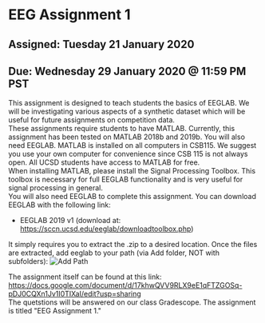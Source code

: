 # EEG Assignment 1
## Assigned: Tuesday 21 January 2020
## Due: Wednesday 29 January 2020 @ 11:59 PM PST

This assignment is designed to teach students the basics of EEGLAB. We will be investigating various aspects of a synthetic dataset which will be useful for future assignments on competition data.
<br>
These assignments require students to have MATLAB. Currently, this assignment has been tested on MATLAB 2018b and 2019b. You will also need EEGLAB. MATLAB is installed on all computers in CSB115.
We suggest you use your own computer for convenience since CSB 115 is not always open. All UCSD students have access to MATLAB for free.<br>
When installing MATLAB, please install the Signal Processing Toolbox. This toolbox is necessary for full EEGLAB functionality and is very useful for signal processing in general.
<br>
You will also need EEGLAB to complete this assignment. You can download EEGLAB with the following link:
* EEGLAB 2019 v1 (download at: https://sccn.ucsd.edu/eeglab/downloadtoolbox.php)

It simply requires you to extract the .zip to a desired location. Once the files are extracted, add eeglab to your path (via Add folder, NOT with subfolders):
![Add Path](https://i.imgur.com/sczt62X.png)

The assignment itself can be found at this link: https://docs.google.com/document/d/17khwQVV9RLX9eE1qFTZGOSq-pDJ0CQXn1Jv1I0TIXaI/edit?usp=sharing
<br>
The quetstions will be answered on our class Gradescope. The assignment is titled "EEG Assignment 1."



